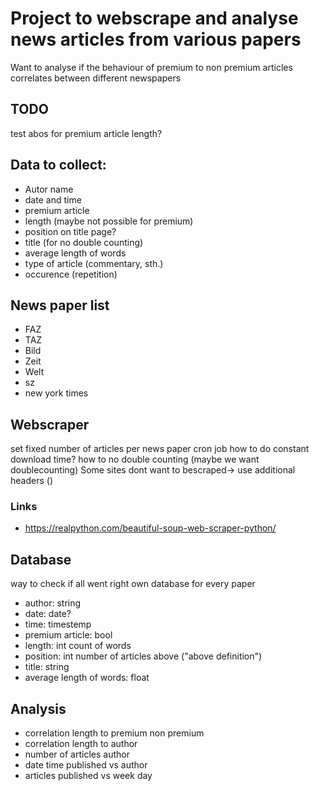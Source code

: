 # Project to webscrape and analyse news articles from various papers

Want to analyse if the behaviour of premium to non premium articles correlates between different newspapers

## TODO

test abos for premium article length?

## Data to collect:
* Autor name
* date and time
* premium article
* length (maybe not possible for premium)
* position on title page?
* title (for no double counting)
* average length of words
* type of article (commentary, sth.)
* occurence (repetition)

## News paper list
* FAZ
* TAZ
* Bild
* Zeit
* Welt
* sz
* new york times

## Webscraper



set fixed number of articles per news paper
cron job
how to do constant download time?
how to no double counting (maybe we want doublecounting)
Some sites dont want to bescraped-> use additional headers ()

### Links
* https://realpython.com/beautiful-soup-web-scraper-python/

## Database

way to check if all went right
own database for every paper

* author: string
* date: date?
* time: timestemp
* premium article: bool
* length: int count of words
* position: int number of articles above ("above definition")
* title: string
* average length of words: float

## Analysis

* correlation length to premium non premium
* correlation length to author
* number of articles author
* date time published vs author
* articles published vs week day
